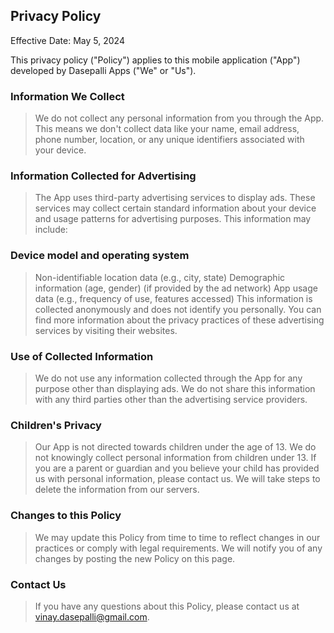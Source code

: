## Privacy Policy

Effective Date: May 5, 2024

This privacy policy ("Policy") applies to this mobile application ("App") developed by Dasepalli Apps ("We" or "Us").

### Information We Collect

> We do not collect any personal information from you through the App. This means we don't collect data like your name, email address, phone number, location, or any unique identifiers associated with your device.

### Information Collected for Advertising

> The App uses third-party advertising services to display ads. These services may collect certain standard information about your device and usage patterns for advertising purposes. This information may include:

### Device model and operating system
> Non-identifiable location data (e.g., city, state)
> Demographic information (age, gender) (if provided by the ad network)
> App usage data (e.g., frequency of use, features accessed)
> This information is collected anonymously and does not identify you personally. You can find more information about the privacy practices of these advertising services by visiting their websites.

### Use of Collected Information

> We do not use any information collected through the App for any purpose other than displaying ads. We do not share this information with any third parties other than the advertising service providers.

### Children's Privacy

> Our App is not directed towards children under the age of 13. We do not knowingly collect personal information from children under 13. If you are a parent or guardian and you believe your child has provided us with personal information, please contact us. We will take steps to delete the information from our servers.

### Changes to this Policy

> We may update this Policy from time to time to reflect changes in our practices or comply with legal requirements. We will notify you of any changes by posting the new Policy on this page.

### Contact Us

> If you have any questions about this Policy, please contact us at vinay.dasepalli@gmail.com.
